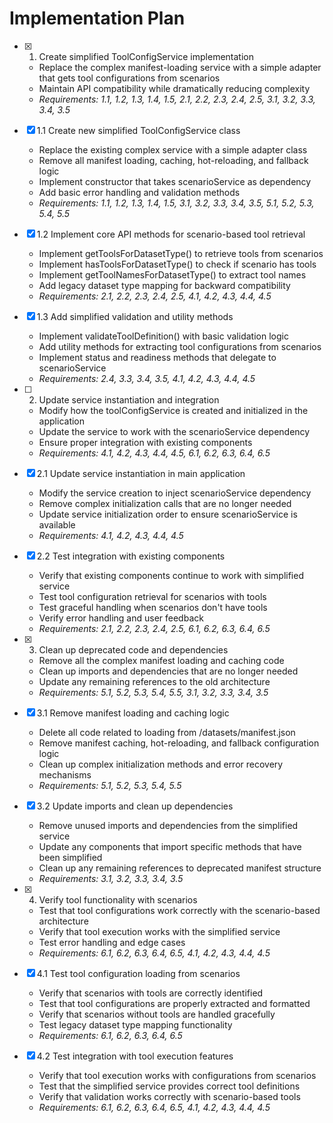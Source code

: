 # Implementation Plan

- [x] 1. Create simplified ToolConfigService implementation





  - Replace the complex manifest-loading service with a simple adapter that gets tool configurations from scenarios
  - Maintain API compatibility while dramatically reducing complexity
  - _Requirements: 1.1, 1.2, 1.3, 1.4, 1.5, 2.1, 2.2, 2.3, 2.4, 2.5, 3.1, 3.2, 3.3, 3.4, 3.5_

- [x] 1.1 Create new simplified ToolConfigService class


  - Replace the existing complex service with a simple adapter class
  - Remove all manifest loading, caching, hot-reloading, and fallback logic
  - Implement constructor that takes scenarioService as dependency
  - Add basic error handling and validation methods
  - _Requirements: 1.1, 1.2, 1.3, 1.4, 1.5, 3.1, 3.2, 3.3, 3.4, 3.5, 5.1, 5.2, 5.3, 5.4, 5.5_

- [x] 1.2 Implement core API methods for scenario-based tool retrieval


  - Implement getToolsForDatasetType() to retrieve tools from scenarios
  - Implement hasToolsForDatasetType() to check if scenario has tools
  - Implement getToolNamesForDatasetType() to extract tool names
  - Add legacy dataset type mapping for backward compatibility
  - _Requirements: 2.1, 2.2, 2.3, 2.4, 2.5, 4.1, 4.2, 4.3, 4.4, 4.5_

- [x] 1.3 Add simplified validation and utility methods


  - Implement validateToolDefinition() with basic validation logic
  - Add utility methods for extracting tool configurations from scenarios
  - Implement status and readiness methods that delegate to scenarioService
  - _Requirements: 2.4, 3.3, 3.4, 3.5, 4.1, 4.2, 4.3, 4.4, 4.5_

- [ ] 2. Update service instantiation and integration





  - Modify how the toolConfigService is created and initialized in the application
  - Update the service to work with the scenarioService dependency
  - Ensure proper integration with existing components
  - _Requirements: 4.1, 4.2, 4.3, 4.4, 4.5, 6.1, 6.2, 6.3, 6.4, 6.5_

- [x] 2.1 Update service instantiation in main application


  - Modify the service creation to inject scenarioService dependency
  - Remove complex initialization calls that are no longer needed
  - Update service initialization order to ensure scenarioService is available
  - _Requirements: 4.1, 4.2, 4.3, 4.4, 4.5_

- [x] 2.2 Test integration with existing components


  - Verify that existing components continue to work with simplified service
  - Test tool configuration retrieval for scenarios with tools
  - Test graceful handling when scenarios don't have tools
  - Verify error handling and user feedback
  - _Requirements: 2.1, 2.2, 2.3, 2.4, 2.5, 6.1, 6.2, 6.3, 6.4, 6.5_

- [x] 3. Clean up deprecated code and dependencies





  - Remove all the complex manifest loading and caching code
  - Clean up imports and dependencies that are no longer needed
  - Update any remaining references to the old architecture
  - _Requirements: 5.1, 5.2, 5.3, 5.4, 5.5, 3.1, 3.2, 3.3, 3.4, 3.5_

- [x] 3.1 Remove manifest loading and caching logic


  - Delete all code related to loading from /datasets/manifest.json
  - Remove manifest caching, hot-reloading, and fallback configuration logic
  - Clean up complex initialization methods and error recovery mechanisms
  - _Requirements: 5.1, 5.2, 5.3, 5.4, 5.5_

- [x] 3.2 Update imports and clean up dependencies


  - Remove unused imports and dependencies from the simplified service
  - Update any components that import specific methods that have been simplified
  - Clean up any remaining references to deprecated manifest structure
  - _Requirements: 3.1, 3.2, 3.3, 3.4, 3.5_

- [x] 4. Verify tool functionality with scenarios





  - Test that tool configurations work correctly with the scenario-based architecture
  - Verify that tool execution works with the simplified service
  - Test error handling and edge cases
  - _Requirements: 6.1, 6.2, 6.3, 6.4, 6.5, 4.1, 4.2, 4.3, 4.4, 4.5_

- [x] 4.1 Test tool configuration loading from scenarios


  - Verify that scenarios with tools are correctly identified
  - Test that tool configurations are properly extracted and formatted
  - Verify that scenarios without tools are handled gracefully
  - Test legacy dataset type mapping functionality
  - _Requirements: 6.1, 6.2, 6.3, 6.4, 6.5_

- [x] 4.2 Test integration with tool execution features


  - Verify that tool execution works with configurations from scenarios
  - Test that the simplified service provides correct tool definitions
  - Verify that validation works correctly with scenario-based tools
  - _Requirements: 6.1, 6.2, 6.3, 6.4, 6.5, 4.1, 4.2, 4.3, 4.4, 4.5_
